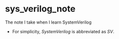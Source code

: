 # sys_verilog_note
The note I take when I learn SystemVerilog

* For simplicity, _SystemVerilog_ is abbreviated as _SV_.

